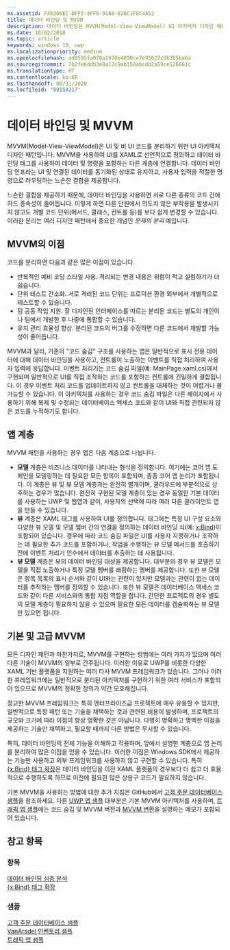 ```yaml
---
ms.assetid: F46306EC-DFF3-4FF0-91A8-826C1F8C4A52
title: 데이터 바인딩 및 MVVM
description: 데이터 바인딩은 MVVM(Model-View-ViewModel) UI 아키텍처 디자인 패턴의 핵심이며 UI 및 비 UI 코드 간의 느슨한 결합을 가능하게 합니다.
ms.date: 10/02/2018
ms.topic: article
keywords: windows 10, uwp
ms.localizationpriority: medium
ms.openlocfilehash: ad0595fa070a1970e4890ce7e95627c06385ba6a
ms.sourcegitcommit: 7b2febddb3e8a17c9ab158abcdd2a59ce126661c
ms.translationtype: HT
ms.contentlocale: ko-KR
ms.lasthandoff: 08/31/2020
ms.locfileid: "89154217"
---
```

# <a name="data-binding-and-mvvm"></a>데이터 바인딩 및 MVVM

MVVM(Model-View-ViewModel)은 UI 및 비 UI 코드를 분리하기 위한 UI 아키텍처 디자인 패턴입니다. MVVM을 사용하여 UI를 XAML로 선언적으로 정의하고 데이터 바인딩 태그를 사용하여 데이터 및 명령을 포함하는 다른 계층에 연결합니다. 데이터 바인딩 인프라는 UI 및 연결된 데이터를 동기화된 상태로 유지하고, 사용자 입력을 적절한 명령으로 라우팅하는 느슨한 결합을 제공합니다. 

느슨한 결합을 제공하기 때문에, 데이터 바인딩을 사용하면 서로 다른 종류의 코드 간에 하드 종속성이 줄어듭니다. 이렇게 하면 다른 단원에서 의도치 않은 부작용을 발생시키지 않고도 개별 코드 단위(메서드, 클래스, 컨트롤 등)를 보다 쉽게 변경할 수 있습니다. 이러한 분리는 여러 디자인 패턴에서 중요한 개념인 *문제의 분리* 예입니다. 

## <a name="benefits-of-mvvm"></a>MVVM의 이점

코드를 분리하면 다음과 같은 많은 이점이 있습니다.

* 반복적인 예비 코딩 스타일 사용. 격리되는 변경 내용은 위험이 적고 실험하기가 더 쉽습니다.
* 단위 테스트 간소화. 서로 격리된 코드 단위는 프로덕션 환경 외부에서 개별적으로 테스트할 수 있습니다.
* 팀 공동 작업 지원. 잘 디자인된 인터페이스를 따르는 분리된 코드는 별도의 개인이나 팀에서 개발한 후 나중에 통합할 수 있습니다.
* 유지 관리 효율성 향상. 분리된 코드의 버그를 수정하면 다른 코드에서 재발할 가능성이 줄어듭니다.

MVVM과 달리, 기존의 "코드 숨김" 구조를 사용하는 앱은 일반적으로 표시 전용 데이터에 대해 데이터 바인딩을 사용하고, 컨트롤이 노출하는 이벤트를 직접 처리하여 사용자 입력에 응답합니다. 이벤트 처리기는 코드 숨김 파일(예: MainPage.xaml.cs)에서 구현되며 일반적으로 UI를 직접 조작하는 코드를 포함하는 컨트롤에 긴밀하게 결합됩니다. 이 경우 이벤트 처리 코드를 업데이트하지 않고 컨트롤을 대체하는 것이 어렵거나 불가능할 수 있습니다. 이 아키텍처를 사용하는 경우 코드 숨김 파일은 다른 페이지에서 사용하기 위해 복제 및 수정되는 데이터베이스 액세스 코드와 같이 UI와 직접 관련되지 않은 코드를 누적하기도 합니다.

## <a name="app-layers"></a>앱 계층

MVVM 패턴을 사용하는 경우 앱은 다음 계층으로 나뉩니다.

* **모델** 계층은 비즈니스 데이터를 나타내는 형식을 정의합니다. 여기에는 코어 앱 도메인을 모델링하는 데 필요한 모든 항목이 포함되며, 종종 코어 앱 논리가 포함됩니다. 이 계층은 뷰 및 뷰 모델 계층과는 완전히 별개이며, 클라우드에 부분적으로 상주하는 경우가 많습니다. 완전히 구현된 모델 계층이 있는 경우 동일한 기본 데이터를 사용하는 UWP 및 웹앱과 같이, 사용자의 선택에 따라 여러 다른 클라이언트 앱을 만들 수 있습니다.
* **뷰** 계층은 XAML 태그를 사용하여 UI를 정의합니다. 태그에는 특정 UI 구성 요소와 다양한 뷰 모델 및 모델 멤버 간의 연결을 정의하는 데이터 바인딩 식(예: [x:Bind](../xaml-platform/x-bind-markup-extension.md))이 포함되어 있습니다. 경우에 따라 코드 숨김 파일은 UI를 사용자 지정하거나 조작하는 데 필요한 추가 코드를 포함하거나, 작업을 수행하는 뷰 모델 메서드를 호출하기 전에 이벤트 처리기 인수에서 데이터를 추출하는 데 사용됩니다. 
* **뷰 모델** 계층은 뷰의 데이터 바인딩 대상을 제공합니다. 대부분의 경우 뷰 모델은 모델을 직접 노출하거나 특정 모델 멤버를 래핑하는 멤버를 제공합니다. 또한 뷰 모델은 항목 목록의 표시 순서와 같이 UI와는 관련이 있지만 모델과는 관련이 없는 데이터를 추적하는 멤버를 정의할 수 있습니다. 또한 뷰 모델은 데이터베이스 액세스 코드와 같이 다른 서비스와의 통합 지점 역할을 합니다. 간단한 프로젝트의 경우 별도의 모델 계층이 필요하지 않을 수 있으며 필요한 모든 데이터를 캡슐화하는 뷰 모델만 있으면 됩니다. 

## <a name="basic-and-advanced-mvvm"></a>기본 및 고급 MVVM

모든 디자인 패턴과 마찬가지로, MVVM를 구현하는 방법에는 여러 가지가 있으며 여러 다른 기술이 MVVM의 일부로 간주됩니다. 이러한 이유로 UWP를 비롯한 다양한 XAML 기반 플랫폼을 지원하는 여러 타사 MVVM 프레임워크가 있습니다. 그러나 이러한 프레임워크에는 일반적으로 분리된 아키텍처를 구현하기 위한 여러 서비스가 포함되어 있으므로 MVVM의 정확한 정의가 약간 모호해집니다. 

정교한 MVVM 프레임워크는 특히 엔터프라이즈급 프로젝트에 매우 유용할 수 있지만, 일반적으로 특정 패턴 또는 기술을 채택하는 것과 관련된 비용이 발생하며, 프로젝트의 규모와 크기에 따라 이점이 항상 명확한 것은 아닙니다. 다행히 명확하고 명백한 이점을 제공하는 기술만 채택하고, 필요할 때까지 다른 방법은 무시할 수 있습니다. 

특히, 데이터 바인딩의 전체 기능을 이해하고 적용하며, 앞에서 설명한 계층으로 앱 논리를 분리하여 많은 이점을 얻을 수 있습니다. 이러한 이점은 Windows SDK에서 제공하는 기능만 사용하고 외부 프레임워크를 사용하지 않고 구현할 수 있습니다. 특히 [{x:Bind} 태그 확장](../xaml-platform/x-bind-markup-extension.md)은 데이터 바인딩을 이전 XAML 플랫폼의 경우보다 더 쉽고 더 효율적으로 수행하도록 하므로 이전에 필요한 많은 상용구 코드가 필요하지 않습니다.

기본 MVVM을 사용하는 방법에 대한 추가 지침은 GitHub에서 [고객 주문 데이터베이스 샘플](https://github.com/Microsoft/Windows-appsample-customers-orders-database)을 참조하세요. 다른 [UWP 앱 샘플](https://github.com/Microsoft?q=windows-appsample
) 대부분은 기본 MVVM 아키텍처를 사용하며, [트래픽 앱 샘플](https://github.com/Microsoft/Windows-appsample-trafficapp)에는 코드 숨김 및 MVVM 버전과 [MVVM 변환](https://github.com/Microsoft/Windows-appsample-trafficapp/blob/MVVM/MVVM.md)을 설명하는 메모가 포함되어 있습니다. 

## <a name="see-also"></a>참고 항목

### <a name="topics"></a>항목

[데이터 바인딩 심층 분석](./data-binding-in-depth.md)  
[{x:Bind} 태그 확장](../xaml-platform/x-bind-markup-extension.md)  

### <a name="samples"></a>샘플

[고객 주문 데이터베이스 샘플](https://github.com/Microsoft/Windows-appsample-customers-orders-database)  
[VanArsdel 인벤토리 샘플](https://github.com/Microsoft/InventorySample)  
[트래픽 앱 샘플](https://github.com/Microsoft/Windows-appsample-trafficapp)